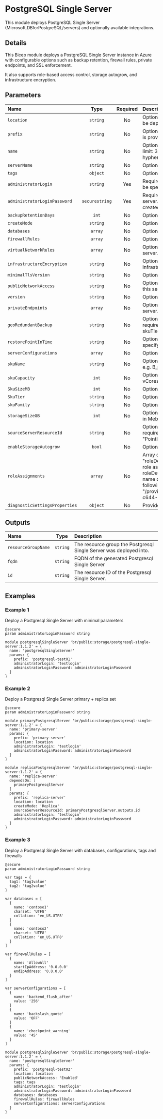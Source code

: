 # PostgreSQL Single Server

This module deploys PostgreSQL Single Server (Microsoft.DBforPostgreSQL/servers) and optionally available integrations.

## Details

This Bicep module deploys a PostgreSQL Single Server instance in Azure with configurable options such as backup retention, firewall rules, private endpoints, and SSL enforcement.

It also supports role-based access control, storage autogrow, and infrastructure encryption.

## Parameters

| Name                           | Type           | Required | Description                                                                                                                                                                                                                                                                                                                                                                                  |
| :----------------------------- | :------------: | :------: | :------------------------------------------------------------------------------------------------------------------------------------------------------------------------------------------------------------------------------------------------------------------------------------------------------------------------------------------------------------------------------------------- |
| `location`                     | `string`       | No       | Optional.  The location into which your Azure resources should be deployed.                                                                                                                                                                                                                                                                                                                  |
| `prefix`                       | `string`       | No       | Optional. Prefix of postgres resource name. Not used if name is provided.                                                                                                                                                                                                                                                                                                                    |
| `name`                         | `string`       | No       | Optional. The name of the Postgresql DB resources. Character limit: 3-44, valid characters: lowercase letters, numbers, and hyphens. It must me unique across Azure.                                                                                                                                                                                                                         |
| `serverName`                   | `string`       | No       | Optional. Override the name of the server.                                                                                                                                                                                                                                                                                                                                                   |
| `tags`                         | `object`       | No       | Optional. Deployment tags.                                                                                                                                                                                                                                                                                                                                                                   |
| `administratorLogin`           | `string`       | Yes      | Required. The administrator username of the server. Can only be specified when createMode is 'Default'.                                                                                                                                                                                                                                                                                      |
| `administratorLoginPassword`   | `securestring` | Yes      | Required. The administrator login password for the SQL server. Can only be specified when the server is being created.                                                                                                                                                                                                                                                                       |
| `backupRetentionDays`          | `int`          | No       | Optional. The number of days a backup is retained.                                                                                                                                                                                                                                                                                                                                           |
| `createMode`                   | `string`       | No       | Optional. The mode to create a new server.                                                                                                                                                                                                                                                                                                                                                   |
| `databases`                    | `array`        | No       | Optional. List of databases to create on server.                                                                                                                                                                                                                                                                                                                                             |
| `firewallRules`                | `array`        | No       | Optional. List of firewall rules to create on server.                                                                                                                                                                                                                                                                                                                                        |
| `virtualNetworkRules`          | `array`        | No       | Optional. List of virtualNetworkRules to create on postgres server.                                                                                                                                                                                                                                                                                                                          |
| `infrastructureEncryption`     | `string`       | No       | Optional. Status showing whether the server enabled infrastructure encryption.                                                                                                                                                                                                                                                                                                               |
| `minimalTlsVersion`            | `string`       | No       | Optional. Enforce a minimal Tls version for the server.                                                                                                                                                                                                                                                                                                                                      |
| `publicNetworkAccess`          | `string`       | No       | Optional. Whether or not public network access is allowed for this server.                                                                                                                                                                                                                                                                                                                   |
| `version`                      | `string`       | No       | Optional. The version of the PostgreSQL server.                                                                                                                                                                                                                                                                                                                                              |
| `privateEndpoints`             | `array`        | No       | Optional. List of privateEndpoints to create on postgres server.                                                                                                                                                                                                                                                                                                                             |
| `geoRedundantBackup`           | `string`       | No       | Optional. Enable or disable geo-redundant backups. It requires at least a GeneralPurpose or MemoryOptimized skuTier.                                                                                                                                                                                                                                                                         |
| `restorePointInTime`           | `string`       | No       | Optional. Restore point creation time (ISO8601 format), specifying the time to restore from.                                                                                                                                                                                                                                                                                                 |
| `serverConfigurations`         | `array`        | No       | Optional. List of server configurations to create on server.                                                                                                                                                                                                                                                                                                                                 |
| `skuName`                      | `string`       | No       | Optional. The name of the sku, typically, tier + family + cores, e.g. B_Gen4_1, GP_Gen5_8.                                                                                                                                                                                                                                                                                                   |
| `skuCapacity`                  | `int`          | No       | Optional. Azure database for Postgres compute capacity in vCores (2,4,8,16,32)                                                                                                                                                                                                                                                                                                               |
| `SkuSizeMB`                    | `int`          | No       | Optional. Azure database for Postgres Sku Size                                                                                                                                                                                                                                                                                                                                               |
| `SkuTier`                      | `string`       | No       | Optional. Azure database for Postgres pricing tier                                                                                                                                                                                                                                                                                                                                           |
| `skuFamily`                    | `string`       | No       | Optional. Azure database for Postgres sku family                                                                                                                                                                                                                                                                                                                                             |
| `storageSizeGB`                | `int`          | No       | Optional. Storage size for Postgresql Single Server. Expressed in Mebibytes. Cannot be scaled down.                                                                                                                                                                                                                                                                                          |
| `sourceServerResourceId`       | `string`       | No       | Optional. The source server resource id to restore from. It's required when "createMode" is "GeoRestore" or "Replica" or "PointInTimeRestore".                                                                                                                                                                                                                                               |
| `enableStorageAutogrow`        | `bool`         | No       | Optional. Auto grow of storage.                                                                                                                                                                                                                                                                                                                                                              |
| `roleAssignments`              | `array`        | No       | Array of role assignment objects that contain the "roleDefinitionIdOrName" and "principalId" to define RBAC role assignments on this resource. In the roleDefinitionIdOrName attribute, provide either the display name of the role definition, or its fully qualified ID in the following format: "/providers/Microsoft.Authorization/roleDefinitions/c2f4ef07-c644-48eb-af81-4b1b4947fb11" |
| `diagnosticSettingsProperties` | `object`       | No       | Provide postgres diagnostic settings properties.                                                                                                                                                                                                                                                                                                                                             |

## Outputs

| Name                | Type     | Description                                                        |
| :------------------ | :------: | :----------------------------------------------------------------- |
| `resourceGroupName` | `string` | The resource group the Postgresql Single Server was deployed into. |
| `fqdn`              | `string` | FQDN of the generated Postgresql Single Server                     |
| `id`                | `string` | The resource ID of the Postgresql Single Server.                   |

## Examples

### Example 1

Deploy a Postgresql Single Server with minimal parameters

```bicep
@secure
param administratorLoginPassword string

module postgresqlSingleServer 'br/public:storage/postgresql-single-server:1.1.2' = {
  name: 'postgresqlSingleServer'
  params: {
    prefix: 'postgresql-test01'
    administratorLogin: 'testlogin'
    administratorLoginPassword: administratorLoginPassword
  }
}
```

### Example 2

Deploy a Postgresql Single Server primary + replica set

```bicep
@secure
param administratorLoginPassword string

module primaryPostgresqlServer 'br/public:storage/postgresql-single-server:1.1.2' = {
  name: 'primary-server'
  params: {
    prefix: 'primary-server'
    location: location
    administratorLogin: 'testlogin'
    administratorLoginPassword: administratorLoginPassword
  }
}

module replicaPostgresqlServer 'br/public:storage/postgresql-single-server:1.1.2' = {
  name: 'replica-server'
  dependsOn: [
    primaryPostgresqlServer
  ]
  params: {
    prefix: 'replica-server'
    location: location
    createMode: 'Replica'
    sourceServerResourceId: primaryPostgresqlServer.outputs.id
    administratorLogin: 'testlogin'
    administratorLoginPassword: administratorLoginPassword
  }
}
```

### Example 3

Deploy a Postgresql Single Server with databases, configurations, tags and firewalls

```bicep
@secure
param administratorLoginPassword string

var tags = {
  tag1: 'tag1value'
  tag2: 'tag2value'
}

var databases = [
  {
    name: 'contoso1'
    charset: 'UTF8'
    collation: 'en_US.UTF8'
  }
  {
    name: 'contoso2'
    charset: 'UTF8'
    collation: 'en_US.UTF8'
  }
]

var firewallRules = [
  {
    name: 'AllowAll'
    startIpAddress: '0.0.0.0'
    endIpAddress: '0.0.0.0'
  }
]

var serverConfigurations = [
  {
    name: 'backend_flush_after'
    value: '256'
  }
  {
    name: 'backslash_quote'
    value: 'OFF'
  }
  {
    name: 'checkpoint_warning'
    value: '45'
  }
]

module postgresqlSingleServer 'br/public:storage/postgresql-single-server:1.1.2' = {
  name: 'postgresqlSingleServer'
  params: {
    prefix: 'postgresql-test02'
    location: location
    publicNetworkAccess: 'Enabled'
    tags: tags
    administratorLogin: 'testlogin'
    administratorLoginPassword: administratorLoginPassword
    databases: databases
    firewallRules: firewallRules
    serverConfigurations: serverConfigurations
  }
}
```